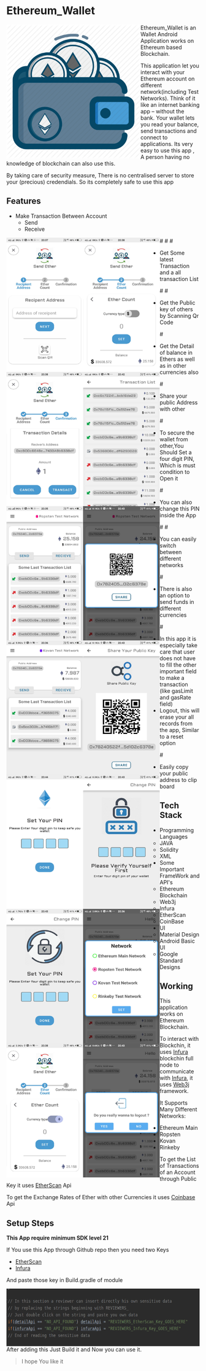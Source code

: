 # Ethereum_Wallet
<a href="url"><img src="app/src/main/res/drawable/ethereum_wallet.png" align="left" height="350" width="350"></a>

Ethereum_Wallet is an Wallet Android Application works on Ethereum based Blockchain.

This application let you interact with your Ethereum account on different network(including Test Networks). Think of it like an internet banking app – without the bank. Your wallet lets you read your balance, send transactions and connect to applications.
Its very easy to use this app , A person having no knowledge of blockchain can also use this.

By taking care of security measure, There is no centralised server to store your (precious) credendials. So its completely safe to use this app

## Features

- Make Transaction Between Account
  - Send
  - Receive

#<a href="url"><img src="AppScreenShots/SendFrag1.jpeg" align="left" height="350" width="200" ></a>
#<a href="url"><img src="AppScreenShots/SendFrag2.jpeg" align="left" height="350" width="200" ></a>
#<a href="url"><img src="AppScreenShots/SendFrag3.jpeg" align="left" height="350" width="200" ></a>

- Get Some latest Transaction and a all transaction List

#<a href="url"><img src="AppScreenShots/AllTransactionListActivity.jpeg" align="left" height="350" width="200" ></a>
#<a href="url"><img src="AppScreenShots/WalletFrag1.jpeg" align="left" height="350" width="200" ></a>


- Get the Public key of others by Scanning Qr Code

#<a href="url"><img src="AppScreenShots/SharePubKeyDialog.jpeg" align="left" height="350" width="200" ></a>

- Get the Detail of balance in Ethers as well as in other currencies also

#<a href="url"><img src="AppScreenShots/WalletFrag2.jpeg" align="left" height="350" width="200" ></a>

- Share your public Address with other

#<a href="url"><img src="AppScreenShots/SharePubKeyActivity.jpeg" align="left" height="350" width="200" ></a>


- To secure the wallet from other,You Should Set a four digit PIN, Which is must condition to Open it

#<a href="url"><img src="AppScreenShots/setPassActivity.jpeg" align="left" height="350" width="200" ></a>

- You can also change this PIN inside the App

#<a href="url"><img src="AppScreenShots/ChangePINFrag1.jpeg" align="left" height="350" width="200" ></a>
#<a href="url"><img src="AppScreenShots/ChangePINFrag2.jpeg" align="left" height="350" width="200" ></a>

- You can easily switch between different networks

#<a href="url"><img src="AppScreenShots/NetworkDialog.jpeg" align="left" height="350" width="200" ></a>

- There is also an option to send funds in different currencies

#<a href="url"><img src="AppScreenShots/SendFrag2a.jpeg" align="left" height="350" width="200" ></a>

- In this app it is especially take care that user does not have to fill the other important field to make a transaction (like gasLimit and gasRate field)
- Logout, this will erase your all records from the app, Similar to a reset option

#<a href="url"><img src="AppScreenShots/logoutDialog.jpeg" align="left" height="350" width="200" ></a>

- Easily copy your public address to clip board



## Tech Stack
- Programming Languages
  - JAVA
  - Solidity
  - XML
- Some Important FrameWork and API's
  - Ethereum Blockchain
  - Web3j
  - Infura
  - EtherScan
  - CoinBase
- UI
  - Material Design
  - Android Basic UI
  - Google Standard Designs

## Working
This application works on Ethereum Blockchain.

To interact with Blockchin, it uses [Infura](https://infura.io/) blockchin full node
to communicate with [Infura](https://infura.io/), it uses [Web3j](http://web3j.io/) framework.

It Supports Many Different Networks:
- Ethereum Main
- Ropsten
- Kovan
- Rinkeby

To get the List of Transactions of an Account through Public Key it uses [EtherScan](https://etherscan.io/) Api

To get the Exchange Rates of Ether with other Currencies it uses [Coinbase](https://www.coinbase.com/) Api





## Setup Steps
**This App require minimum SDK level 21**

If You use this App through Github repo then you need two Keys
- [EtherScan](https://etherscan.io/)
- [Infura](https://infura.io/)

And paste those key in Build.gradle of module

<a href="url"><img src="AppScreenShots/build.gradle(module-app).png" align="left" height="150" width="550"></a>

After adding this Just Build it and Now you can use it.

> I hope You like it